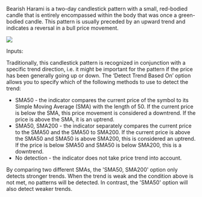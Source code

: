 Bearish Harami is a two-day candlestick pattern with a small, red-bodied candle that is entirely encompassed within the body that was once a green-bodied candle. This pattern is usually preceded by an upward trend and indicates a reversal in a bull price movement.

![](https://s3.amazonaws.com/cdn.freshdesk.com/data/helpdesk/attachments/production/43154916209/original/ZszAqa5pA-b2qHkJBQHO2HXV7e_-MFi-BA.png?1599141953)

Inputs:

Traditionally, this candlestick pattern is recognized in conjunction with a specific trend direction, i.e. it might be important for the pattern if the price has been generally going up or down. The ‘Detect Trend Based On’ option allows you to specify which of the following methods to use to detect the trend:

-   SMA50 - the indicator compares the current price of the symbol to its Simple Moving Average (SMA) with the length of 50. If the current price is below the SMA, this price movement is considered a downtrend. If the price is above the SMA, it is an uptrend.
-   SMA50, SMA200 - the indicator separately compares the current price to the SMA50 and the SMA50 to SMA200. If the current price is above the SMA50 and SMA50 is above SMA200, this is considered an uptrend. If the price is below SMA50 and SMA50 is below SMA200, this is a downtrend.
-   No detection - the indicator does not take price trend into account.

By comparing two different SMAs, the 'SMA50, SMA200' option only detects stronger trends. When the trend is weak and the condition above is not met, no patterns will be detected. In contrast, the 'SMA50' option will also detect weaker trends.
